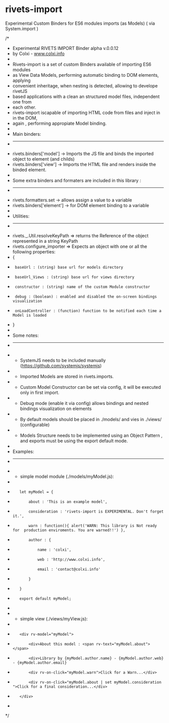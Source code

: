 # rivets-import
Experimental Custom Binders for ES6 modules imports (as Models) ( via System.import )

/*
*  Experimental RIVETS IMPORT Binder alpha v.0.0.12
*  by Colxi - www.colxi.info
*
*  Rivets-import is a set of custom Binders available of importing ES6 modules
*  as View Data Models, performing automatic binding to DOM elements, applying
*  convenient inheritage, when nesting is detected, allowing to develope rivetJS
*  based applications with a clean an structured model files, independent one from
*  each other.
*  rivets-import iscapable of importing HTML code from files and inject in in the DOM,
*  again , performing appropiate Model binding.
*
*  Main binders:
*  --------------
*  rivets.binders['model']  -> Imports the JS file and binds the imported object to element (and childs)
*  rivets.binders['view'] -> Imports the HTML file and renders inside the binded element.
*
*  Some extra binders and formaters are included in this library  :
*  -----------------------------------------------------------------
*  rivets.formatters.set -> allows assign a value to a variable
*  rivets.binders['element'] -> for DOM element binding to a variable
*
*  Utilities:
*  -----------
*  rivets._.Util.resolveKeyPath => returns the Reference of the object represented in a string KeyPath
*  rivets.configure_importer => Expects an object with one or all the following properties:
*  {
*      baseUrl : (string) base url for models directory
*      baseUrl_Views : (string) base url for views directory
*      constructor : (string) name of the custom Module constructor
*      debug : (boolean) : enabled and disabled the on-screen bindings visualization
*      onLoadController : (function) function to be notified each time a Model is loaded
*   }
*
*  Some notes:
*  ------------
*  - SystemJS needs to be included manually (https://github.com/systemjs/systemjs)
*  - Imported Models are stored in rivets.imports.
*  - Custom Model Constructor can be set via config, it will be executed only in first import.
*  - Debug mode (enable it via config) allows bindings and nested bindings visualization on elements
*  - By default models should be placed in ./models/ and vies in ./views/ (configurable)
*  - Models Structure needs to be implemented using an Object Pattern , and exports must be using the export default mode.
*
*    Examples:
*    ----------
*    - simple model module (./models/myModel.js):
*
*        let myModel = {
*            about : 'This is an example model',
*            consideration : 'rivets-import is EXPERIMENTAL. Don't forget it.',
*            warn : function(){ alert('WARN: This library is Not ready for  production enviroments. You are warned!!') },
*            author : {
*                name : 'colxi',
*                web : 'http://www.colxi.info',
*                email : 'contact@colxi.info'
*            }
*        }
*        export default myModel;
*
*    - simple view (./views/myView.js):
*
*        <div rv-model="myModel">
*            <div>About this model : <span rv-text="myModel.about"></span>
*            <div>Library by {myModel.author.name} - {myModel.author.web} - {myModel.author.email}
*            <div rv-on-click="myModel.warn">Click for a Warn...</div>
*            <div rv-on-click="myModel.about | set myModel.consideration ">Click for a final consideration...</div>
*        </div>
*
*/
